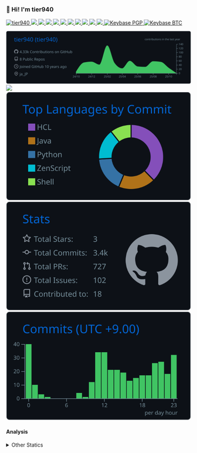 ### 👋 Hi! I'm tier940

<p align="left"> 
  <a href="https://github.com/tier940/tier940/">
    <img src="https://komarev.com/ghpvc/?username=tier940" alt="tier940" />
  </a>
  <a href="http://twitter.com/tier940">
    <img height="20" src="https://img.shields.io/twitter/follow/tier940?label=Twitter&logo=twitter&style=flat" />
  </a>
  <a href="https://github.com/tier940">
    <img height="20" src="https://img.shields.io/github/followers/tier940?label=follow&logo=github&style=flat" />
  </a>
  <a href="https://www.reddit.com/user/tier940">
    <img height="20" src="https://img.shields.io/reddit/user-karma/combined/tier940?label=Reddit&logo=reddit&style=flat" />
  </a>
  <a href="https://stackoverflow.com/users/17317833/tier940">
    <img height="20" src="https://img.shields.io/stackexchange/stackoverflow/r/17317833?label=StackOverflow&logo=stack-overflow&style=flat" />
  </a>
  <a href="https://zenn.dev/tier940">
    <img height="20" src="https://zenn.badge.nikaera.com/s/tier940/likes" />
  </a>
  <a href="https://zenn.dev/tier940">
    <img height="20" src="https://zenn.badge.nikaera.com/s/tier940/followers" />
  </a>
  <a href="https://zenn.dev/tier940">
    <img height="20" src="https://zenn.badge.nikaera.com/s/tier940/articles" />
  </a>
  <a href="http://qiita.com/tier940">
    <img height="20" src="https://qiita-badge.apiapi.app/s/tier940/posts.svg" />
  </a>
  <a href="http://qiita.com/tier940">
    <img height="20" src="https://qiita-badge.apiapi.app/s/tier940/contributions.svg" />
  </a>
  <a href="https://github.com/tier940/tier940/">
    <img height="20" src="https://github.com/tier940/tier940/actions/workflows/main.yml/badge.svg" />
  </a>
  <a href="https://keybase.io/tier940">
    <img alt="Keybase PGP" src="https://img.shields.io/keybase/pgp/tier940">
  </a>
  <a href="https://keybase.io/tier940">
    <img alt="Keybase BTC" src="https://img.shields.io/keybase/btc/tier940">
  </a>
</p>

[![](https://raw.githubusercontent.com/tier940/tier940/main/profile-summary-card-output/github_dark/0-profile-details.svg)](https://github.com/vn7n24fzkq/github-profile-summary-cards)
[![](https://raw.githubusercontent.com/tier940/tier940/main/profile-summary-card-output/github_dark/1-repos-per-language.svg)](https://github.com/vn7n24fzkq/github-profile-summary-cards) [![](https://raw.githubusercontent.com/tier940/tier940/main/profile-summary-card-output/github_dark/2-most-commit-language.svg)](https://github.com/vn7n24fzkq/github-profile-summary-cards)
[![](https://raw.githubusercontent.com/tier940/tier940/main/profile-summary-card-output/github_dark/3-stats.svg)](https://github.com/vn7n24fzkq/github-profile-summary-cards) [![](https://raw.githubusercontent.com/tier940/tier940/main/profile-summary-card-output/github_dark/4-productive-time.svg)](https://github.com/vn7n24fzkq/github-profile-summary-cards)


#### Analysis
<!-- <img height="150" src="https://github.com/tier940/tier940/blob/master/images/stat.svg" alt="Alternative Text"/> -->

<details>
  <summary>Other Statics</summary>
  <!--START_SECTION:waka-->
![Code Time](http://img.shields.io/badge/Code%20Time-3%2C235%20hrs%2019%20mins-blue)

**🐱 My GitHub Data** 

> 📦 23.5 kB Used in GitHub's Storage 
 > 
> 💼 Opted to Hire
 > 
> 📜 12 Public Repositories 
 > 
> 🔑 2 Private Repositories 
 > 
**I'm an Early 🐤** 

```text
🌞 Morning                1600 commits        ████░░░░░░░░░░░░░░░░░░░░░   15.49 % 
🌆 Daytime                3807 commits        █████████░░░░░░░░░░░░░░░░   36.86 % 
🌃 Evening                3830 commits        █████████░░░░░░░░░░░░░░░░   37.09 % 
🌙 Night                  1090 commits        ███░░░░░░░░░░░░░░░░░░░░░░   10.55 % 
```
📅 **I'm Most Productive on Saturday** 

```text
Monday                   1001 commits        ██░░░░░░░░░░░░░░░░░░░░░░░   09.69 % 
Tuesday                  1772 commits        ████░░░░░░░░░░░░░░░░░░░░░   17.16 % 
Wednesday                1213 commits        ███░░░░░░░░░░░░░░░░░░░░░░   11.75 % 
Thursday                 1178 commits        ███░░░░░░░░░░░░░░░░░░░░░░   11.41 % 
Friday                   1320 commits        ███░░░░░░░░░░░░░░░░░░░░░░   12.78 % 
Saturday                 2022 commits        █████░░░░░░░░░░░░░░░░░░░░   19.58 % 
Sunday                   1821 commits        ████░░░░░░░░░░░░░░░░░░░░░   17.63 % 
```


📊 **This Week I Spent My Time On** 

```text
🕑︎ Time Zone: Asia/Tokyo

💬 Programming Languages: 
Other                    31 hrs 49 mins      ██████████████████░░░░░░░   73.39 % 
Java                     7 hrs 15 mins       ████░░░░░░░░░░░░░░░░░░░░░   16.72 % 
INI                      1 hr 7 mins         █░░░░░░░░░░░░░░░░░░░░░░░░   02.61 % 
YAML                     35 mins             ░░░░░░░░░░░░░░░░░░░░░░░░░   01.35 % 
JSON                     31 mins             ░░░░░░░░░░░░░░░░░░░░░░░░░   01.20 % 

🔥 Editors: 
Edge                     28 hrs 58 mins      █████████████████░░░░░░░░   66.79 % 
Intellijidea             7 hrs 55 mins       █████░░░░░░░░░░░░░░░░░░░░   18.26 % 
VS Code                  6 hrs 29 mins       ████░░░░░░░░░░░░░░░░░░░░░   14.96 % 

💻 Operating System: 
Windows                  42 hrs 33 mins      █████████████████████████   98.13 % 
Linux                    48 mins             ░░░░░░░░░░░░░░░░░░░░░░░░░   01.87 % 
```

**I Mostly Code in Java** 

```text
Java                     14 repos            ████████████░░░░░░░░░░░░░   46.67 % 
ZenScript                3 repos             ██░░░░░░░░░░░░░░░░░░░░░░░   10.00 % 
Groovy                   1 repo              █░░░░░░░░░░░░░░░░░░░░░░░░   03.33 % 
HTML                     1 repo              █░░░░░░░░░░░░░░░░░░░░░░░░   03.33 % 
Dockerfile               1 repo              █░░░░░░░░░░░░░░░░░░░░░░░░   03.33 % 
```



**Timeline**

![Lines of Code chart](https://raw.githubusercontent.com/tier940/tier940/main/assets/bar_graph.png)


 Last Updated on 10/02/2024 00:51:36 UTC
<!--END_SECTION:waka-->
</details>
